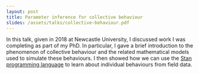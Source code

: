 ```yaml
---
layout: post
title: Parameter inference for collective behaviour
slides: /assets/talks/collective-behaviour.pdf
---
```


In this talk, given in 2018 at Newcastle University, I discussed work I was 
completing as part of my PhD. In particular, I gave a brief introduction to 
the phenomenon of collective behaviour and the related mathematical models used
to simulate these behaviours. I then showed how we can use the [Stan programming
language](https://mc-stan.org/) to learn about individual behaviours from
 field data.
